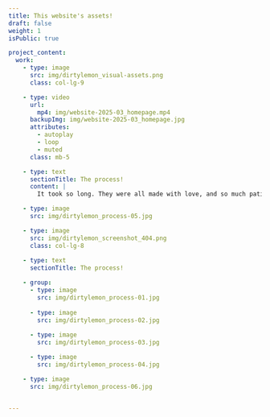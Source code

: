 ```yaml
---
title: This website's assets!
draft: false
weight: 1
isPublic: true

project_content:
  work:
    - type: image
      src: img/dirtylemon_visual-assets.png
      class: col-lg-9

    - type: video
      url:
        mp4: img/website-2025-03_homepage.mp4
      backupImg: img/website-2025-03_homepage.jpg
      attributes: 
        - autoplay
        - loop
        - muted
      class: mb-5

    - type: text
      sectionTitle: The process!
      content: |
        It took so long. They were all made with love, and so much patience.

    - type: image
      src: img/dirtylemon_process-05.jpg

    - type: image
      src: img/dirtylemon_screenshot_404.png
      class: col-lg-8
    
    - type: text
      sectionTitle: The process!

    - group:
      - type: image
        src: img/dirtylemon_process-01.jpg
        
      - type: image
        src: img/dirtylemon_process-02.jpg
        
      - type: image
        src: img/dirtylemon_process-03.jpg

      - type: image
        src: img/dirtylemon_process-04.jpg

    - type: image
      src: img/dirtylemon_process-06.jpg


---
```

